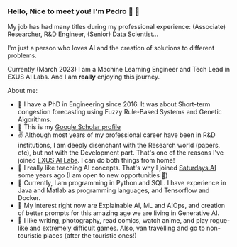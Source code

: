 ### Hello, Nice to meet you! I'm Pedro :japanese_goblin: :wave:

My job has had many titles during my professional experience: (Associate) Researcher, R&D Engineer, (Senior) Data Scientist...

I'm just a person who loves AI and the creation of solutions to different problems.

Currently (March 2023) I am a Machine Learning Engineer and Tech Lead in EXUS AI Labs. And I am **really** enjoying this journey.

About me: 
- :tophat: I have a PhD in Engineering since 2016. It was about Short-term congestion forecasting using Fuzzy Rule-Based Systems and Genetic Algorithms. 
- :book: This is my [Google Scholar profile](https://scholar.google.com/citations?user=4KScOXwAAAAJ&hl=es&oi=ao) 
- :v: Although most years of my professional career have been in R&D institutions, I am deeply disenchant with the Research world (papers, etc), but not with the Development part. That's one of the reasons I've joined [EXUS AI Labs](https://www.exus.ai/). I can do both things from home! 
- :metal: I really like teaching AI concepts. That's why I joined [Saturdays.AI](https://saturdays.ai/) some years ago (I am open to new opportunities :eyes:)
- :wrench: Currently, I am programming in Python and SQL. I have experience in Java and Matlab as programming languages, and Tensorflow and Docker.
- :thought_balloon: My interest right now are Explainable AI, ML and AIOps, and creation of better prompts for this amazing age we are living in Generative AI.  
- :green_heart: I like writing, photography, read comics, watch anime, and play rogue-like and extremely difficult games. Also, van travelling and go to non-touristic places (after the touristic ones!)
